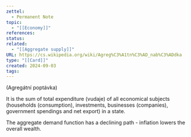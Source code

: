 ```yaml
---
zettel:
  - Permanent Note
topic:
  - "[[Economy]]"
references: 
status: 
related:
  - "[[Aggregate supply]]"
URL: https://cs.wikipedia.org/wiki/Agreg%C3%A1tn%C3%AD_nab%C3%ADdka
type: "[[Card]]"
created: 2024-09-03
tags:
---
```

(Agregátní poptávka)

It is the sum of total expenditure (vudaje) of all economical subjects (households (consumption), investments, businesses (companies), government spendings and net export) in a state.

The aggregate demand function has a declining path - inflation lowers the overall wealth.
